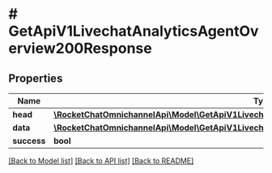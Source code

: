 # # GetApiV1LivechatAnalyticsAgentOverview200Response

## Properties

Name | Type | Description | Notes
------------ | ------------- | ------------- | -------------
**head** | [**\RocketChatOmnichannelApi\Model\GetApiV1LivechatAnalyticsAgentOverview200ResponseHeadInner[]**](GetApiV1LivechatAnalyticsAgentOverview200ResponseHeadInner.md) |  | [optional]
**data** | [**\RocketChatOmnichannelApi\Model\GetApiV1LivechatAnalyticsAgentOverview200ResponseDataInner[]**](GetApiV1LivechatAnalyticsAgentOverview200ResponseDataInner.md) |  | [optional]
**success** | **bool** |  | [optional]

[[Back to Model list]](../../README.md#models) [[Back to API list]](../../README.md#endpoints) [[Back to README]](../../README.md)
